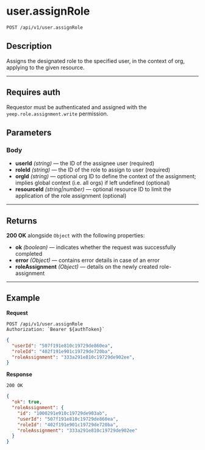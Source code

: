 # user.assignRole

`POST /api/v1/user.assignRole`

## Description

Assigns the designated role to the specified user, in the context of org, applying to the given resource.

***

## Requires auth

Requestor must be authenticated and assigned with the `yeep.role.assignment.write` permission.

## Parameters

### Body

- **userId** _(string)_ — the ID of the assignee user (required)
- **roleId** _(string)_ — the ID of the role to assign to user (required)
- **orgId** _(string)_ — optional org ID to define the context of the assignment; implies global context (i.e. all orgs) if left undefined (optional)
- **resourceId** _(string|number)_ — optional resource ID to limit the application of the role assignment (optional)

***

## Returns

**200 OK** alongside `Object` with the following properties:

- **ok** _(boolean)_ — indicates whether the request was successfully completed
- **error** _(Object)_ — contains error details in case of an error
- **roleAssignment** _(Object)_ — details on the newly created role-assignment

***

## Example

**Request**

```
POST /api/v1/user.assignRole
Authorization: `Bearer ${authToken}`
```

``` json
{
  "userId": "507f191e810c19729de860ea",
  "roleId": "402f191e901c19729de720ba",
  "roleAssignment": "333a291e810c19729de902ee",
}
```

**Response**

`200 OK`

``` json
{
  "ok": true,
  "roleAssignment": {
    "id": "1000291e910c19729de903ab",
    "userId": "507f191e810c19729de860ea",
    "roleId": "402f191e901c19729de720ba",
    "roleAssignment": "333a291e810c19729de902ee"
  }
}
```
